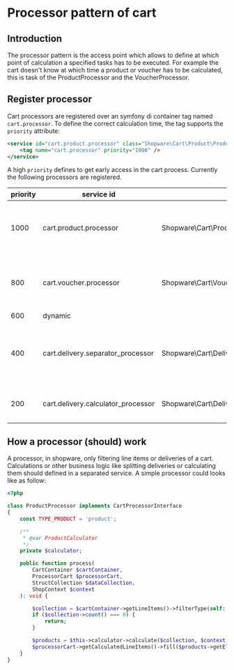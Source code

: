 # Processor pattern of cart 

## Introduction
The processor pattern is the access point which allows to define at which point of calculation a specified tasks has to be executed.
For example the cart doesn't know at which time a product or voucher has to be calculated, this is task of the ProductProcessor and the VoucherProcessor.

## Register processor
Cart processors are registered over an symfony di container tag named `cart.processor`.
To define the correct calculation time, the tag supports the `priority` attribute:
```xml
<service id="cart.product.processor" class="Shopware\Cart\Product\ProductProcessor">
    <tag name="cart.processor" priority="1000" />
</service>
```
A high `priority` defines to get early access in the cart process. 
Currently the following processors are registered.

| priority | service id | class | task |
| -------- | ---------- | ----- | ---- |
| 1000 | cart.product.processor | Shopware\Cart\Product\ProductProcessor  |  handle products which added to the cart by customer  |
| 800 | cart.voucher.processor | Shopware\Cart\Voucher\VoucherProcessor | handle vouchers which added to the cart by customer |
| 600 | dynamic |  |  |
| 400 | cart.delivery.separator_processor | Shopware\Cart\Delivery\DeliverySeparatorProcessor  | separates the different deliverable line items to deliveries |
| 200 | cart.delivery.calculator_processor | Shopware\Cart\Delivery\DeliveryCalculatorProcessor | calculates all delivers which created |

## How a processor (should) work
A processor, in shopware, only filtering line items or deliveries of a cart. 
Calculations or other business logic like splitting deliveries or calculating them should defined in a separated service.
A simple processor could looks like as follow:
```php
<?php

class ProductProcessor implements CartProcessorInterface
{
    const TYPE_PRODUCT = 'product';

    /**
     * @var ProductCalculator
     */
    private $calculator;

    public function process(
        CartContainer $cartContainer,
        ProcessorCart $processorCart,
        StructCollection $dataCollection,
        ShopContext $context
    ): void {

        $collection = $cartContainer->getLineItems()->filterType(self::TYPE_PRODUCT);
        if ($collection->count() === 0) {
            return;
        }

        $products = $this->calculator->calculate($collection, $context, $dataCollection);
        $processorCart->getCalculatedLineItems()->fill($products->getElements());
    }
}
```



